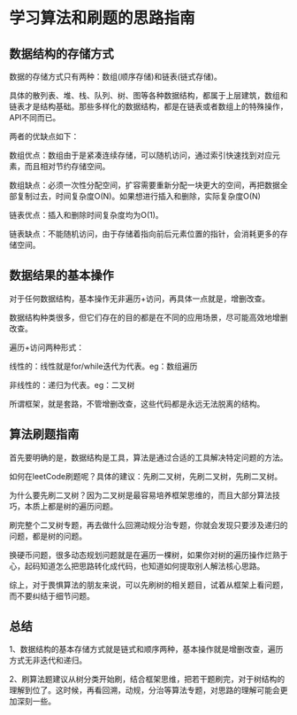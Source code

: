 # 学习算法和刷题的思路指南

## 数据结构的存储方式

数据的存储方式只有两种：数组(顺序存储)和链表(链式存储)。

具体的散列表、堆、栈、队列、树、图等各种数据结构，都属于上层建筑，数组和链表才是结构基础。那些多样化的数据结构，都是在链表或者数组上的特殊操作，API不同而已。

两者的优缺点如下：

数组优点：数组由于是紧凑连续存储，可以随机访问，通过索引快速找到对应元素，而且相对节约存储空间。

数组缺点：必须一次性分配空间，扩容需要重新分配一块更大的空间，再把数据全部复制过去，时间复杂度O(N)。如果想进行插入和删除，实际复杂度O(N)

链表优点：插入和删除时间复杂度均为O(1)。

链表缺点：不能随机访问，由于存储着指向前后元素位置的指针，会消耗更多的存储空间。

## 数据结果的基本操作

对于任何数据结构，基本操作无非遍历+访问，再具体一点就是，增删改查。

数据结构种类很多，但它们存在的目的都是在不同的应用场景，尽可能高效地增删改查。

遍历+访问两种形式：

线性的：线性就是for/while迭代为代表。eg：数组遍历

非线性的：递归为代表。eg：二叉树

所谓框架，就是套路，不管增删改查，这些代码都是永远无法脱离的结构。

## 算法刷题指南

首先要明确的是，数据结构是工具，算法是通过合适的工具解决特定问题的方法。

如何在leetCode刷题呢？具体的建议：先刷二叉树，先刷二叉树，先刷二叉树。

为什么要先刷二叉树？因为二叉树是最容易培养框架思维的，而且大部分算法技巧，本质上都是树的遍历问题。

刷完整个二叉树专题，再去做什么回溯动规分治专题，你就会发现只要涉及递归的问题，都是树的问题。

换硬币问题，很多动态规划问题就是在遍历一棵树，如果你对树的遍历操作烂熟于心，起码知道怎么把思路转化成代码，也知道如何提取别人解法核心思路。

综上，对于畏惧算法的朋友来说，可以先刷树的相关题目，试着从框架上看问题，而不要纠结于细节问题。

## 总结

1、数据结构的基本存储方式就是链式和顺序两种，基本操作就是增删改查，遍历方式无非迭代和递归。

2、刷算法题建议从树分类开始刷，结合框架思维，把若干题刷完，对于树结构的理解到位了。这时候，再看回溯，动规，分治等算法专题，对思路的理解可能会更加深刻一些。


